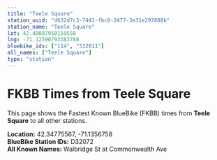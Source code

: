 ```yaml
---
title: "Teele Square"
station_uuid: "d632d7c3-7441-fbc8-2477-3e31e297888b"
station_name: "Teele Square"
lat: 42.40087950159558
lng: -71.12590793383788
bluebike_ids: ["114", "S32011"]
all_names: ["Teele Square"]
type: "station"
---
```


# FKBB Times from Teele Square

This page shows the Fastest Known BlueBike (FKBB) times from **Teele Square** to all other stations.

**Location:** 42.34775567, -71.1356758  
**BlueBike Station IDs:** D32072  
**All Known Names:** Walbridge St at Commonwealth Ave

